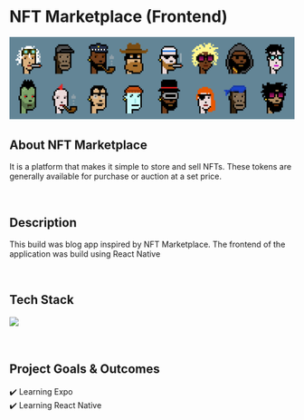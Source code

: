 # NFT Marketplace (Frontend)
![Readme Image](https://github.com/emiz98/react-native-NFT-marketplace/blob/master/readme.png?raw=true)
<br/>

## About NFT Marketplace
It is a platform that makes it simple to store and sell NFTs. These tokens are generally available for purchase or auction at a set price.

<br/>

## Description
This build was blog app inspired by NFT Marketplace. The frontend of the application was build using React Native

<br/>

## Tech Stack
<p float="left">
  <img src="https://cdn.sanity.io/images/1z5g6za5/production/b4a31c8a464609305b50e1f7c809288f2a2e1b74-1200x1043.png?w=2000&fit=max&auto=format" width="60"  style="padding-right:20px"/>
</p>

<br/>

## Project Goals & Outcomes
✔️ Learning Expo <br/>
✔️ Learning React Native <br/>